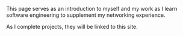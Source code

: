 This page serves as an introduction to myself and my work as I learn software engineering to supplement my networking experience.

As I complete projects, they will be linked to this site.
